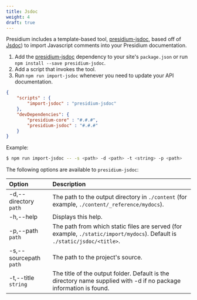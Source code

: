 ```yaml
---
title: Jsdoc
weight: 4
draft: true
---
```


Presidium includes a template-based tool, [presidium-jsdoc](https://www.npmjs.com/package/presidium-jsdoc), based off of [Jsdoc](http://usejsdoc.org/)) to import Javascript comments into your Presidium documentation.

1. Add the [presidium-jsdoc](https://www.npmjs.com/package/presidium-jsdoc) dependency to your site's `package.json` or run `npm install --save presidium-jsdoc`.
1. Add a script that invokes the tool.
1. Run `npm run import-jsdoc` whenever you need to update your API documentation.

```json
{
    "scripts" : {
        "import-jsdoc" : "presidium-jsdoc"
    },
    "devDependencies": {
        "presidium-core" : "#.#.#",
        "presidium-jsdoc" : "#.#.#"
    }
}
```

Example:

```sh
$ npm run import-jsdoc -- -s <path> -d <path> -t <string> -p <path>
```

The following options are available to `presidium-jsdoc`:

| Option | Description
|:---|:---
| -d,--directory `path`                      | The path to the output directory in `./content` (for example, `./content/_reference/mydocs`).
| -h,--help                                  | Displays this help.
| -p,--path `path`                           | The path from which static files are served (for example, `./static/import/mydocs`). Default is `./static/jsdoc/<title>`.
| -s,--sourcepath `path`                     | The path to the project's source.
| -t,--title `string`                        | The title of the output folder. Default is the directory name supplied with -d if no package information is found.
